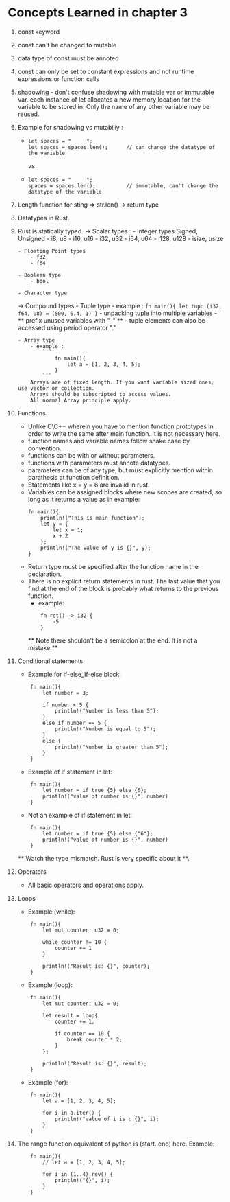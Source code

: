 # Concepts Learned in chapter 3


1.  const keyword
2.  const can't be changed to mutable
3.  data type of const must be annoted
4.  const can only be set to constant expressions and not runtime expressions or function calls
5.  shadowing - don't confuse shadowing with mutable var or immutable var. each instance of let allocates a new memory location for the variable to be stored in. Only the name of any other variable may be reused.
6.  Example for shadowing vs mutabiliy : 
    -   ```
        let spaces = "     ";
        let spaces = spaces.len();      // can change the datatype of the variable
        ```
        vs
    
    -   ```
        let spaces = "     ";
        spaces = spaces.len();          // immutable, can't change the datatype of the variable
        ```

7.  Length function for sting =>  str.len()  -> return type <int>
8.  Datatypes in Rust.
9.  Rust is statically typed.
    ->  Scalar types : 
        - Integer types
                Signed, Unsigned
            - i8, u8
            - i16, u16
            - i32, u32
            - i64, u64
            - i128, u128
            - isize, usize
        
        - Floating Point types
            - f32
            - f64

        - Boolean type
            - bool

        - Character type

    ->  Compound types
        - Tuple type
            - example :
                ```
                    fn main(){
                        let tup: (i32, f64, u8) = (500, 6.4, 1)
                    }
                ```
            - unpacking tuple into multiple variables
            - ** prefix unused variables with "_" **
            - tuple elements can also be accessed using period operator "."

        - Array type
            - example :
                ```
                    fn main(){
                        let a = [1, 2, 3, 4, 5];
                    }
                ```
            Arrays are of fixed length. If you want variable sized ones, use vector or collection.
            Arrays should be subscripted to access values.
            All normal Array principle apply.

10. Functions
    - Unlike C\C++ wherein you have to mention function prototypes in order to write the same after main function. It is not necessary here.
    - function names and variable names follow snake case by convention.
    - functions can be with or without parameters.
    - functions with parameters must annote datatypes.
    - parameters can be of any type, but must explicitly mention within parathesis at function definition.
    * Statements like x = y = 6 are invalid in rust.
    - Variables can be assigned blocks where new scopes are created, so long as it returns a value as in example: 
        ```
        fn main(){
            println!("This is main function");
            let y = {
                let x = 1;
                x + 2
            };
            println!("The value of y is {}", y);
        }
        ```
    - Return type must be specified after the function name in the declaration.
    - There is no explicit return statements in rust. The last value that you find at the end of the block is probably what returns to the previous function.
        - example:
        ```
            fn ret() -> i32 {
                -5
            }
        ```
        ** Note there shouldn't be a semicolon at the end. It is not a mistake.**

11. Conditional statements
    - Example for if-else_if-else block:
    ```
        fn main(){
            let number = 3;

            if number < 5 {
                println!("Number is less than 5");
            }
            else if number == 5 {
                println!("Number is equal to 5");
            }
            else {
                println!("Number is greater than 5");
            }
        }
    ```
    - Example of if statement in let:
    ```
        fn main(){
            let number = if true {5} else {6};
            println!("value of number is {}", number)
        }
    ```
    - Not an example of if statement in let:
    ```
        fn main(){
            let number = if true {5} else {"6"};
            println!("value of number is {}", number)
        }
    ```
    ** Watch the type mismatch. Rust is very specific about it **.

12. Operators
    -  All basic operators and operations apply.

13. Loops
    - Example  (while):
    ```
        fn main(){
            let mut counter: u32 = 0;

            while counter != 10 {
                counter += 1
            }

            println!("Result is: {}", counter);
        }
    ```

    - Example   (loop):
    ```
        fn main(){
            let mut counter: u32 = 0;

            let result = loop{
                counter += 1;

                if counter == 10 {
                    break counter * 2;
                }
            };

            println!("Result is: {}", result);
        }
    ```

    - Example   (for):
    ```
        fn main(){
            let a = [1, 2, 3, 4, 5];

            for i in a.iter() {
                println!("value of i is : {}", i);
            }
        }
    ```

13. The range function equivalent of python is (start..end) here. Example:
    ```
        fn main(){
            // let a = [1, 2, 3, 4, 5];

            for i in (1..4).rev() {
                println!("{}", i);
            }
        }
    ```




